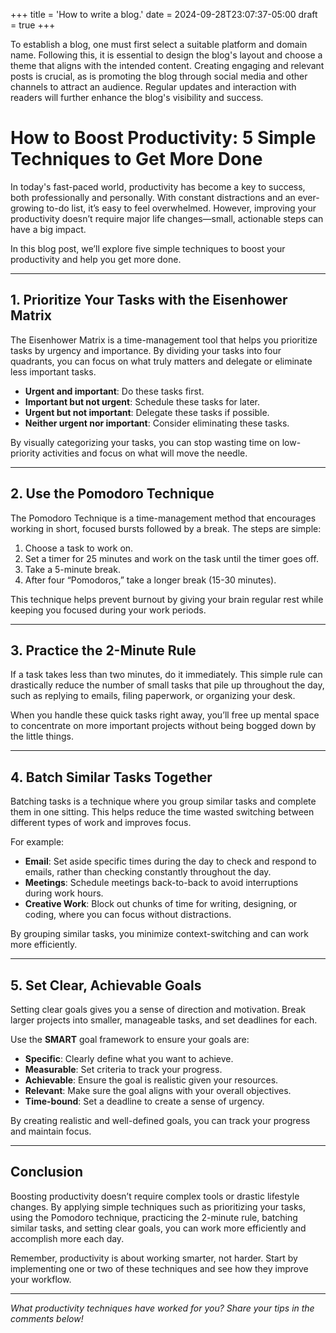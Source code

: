+++
title = 'How to write a blog.'
date = 2024-09-28T23:07:37-05:00
draft = true
+++

To establish a blog, one must first select a suitable platform and domain name. Following this, it is essential to
design the blog's layout and choose a theme that aligns with the intended content. Creating engaging and relevant posts
is crucial, as is promoting the blog through social media and other channels to attract an audience. Regular updates and
interaction with readers will further enhance the blog's visibility and success.

# How to Boost Productivity: 5 Simple Techniques to Get More Done

In today's fast-paced world, productivity has become a key to success, both professionally and personally. With constant
distractions and an ever-growing to-do list, it’s easy to feel overwhelmed. However, improving your productivity doesn’t
require major life changes—small, actionable steps can have a big impact.

In this blog post, we’ll explore five simple techniques to boost your productivity and help you get more done.

---

## 1. Prioritize Your Tasks with the Eisenhower Matrix

The Eisenhower Matrix is a time-management tool that helps you prioritize tasks by urgency and importance. By dividing
your tasks into four quadrants, you can focus on what truly matters and delegate or eliminate less important tasks.

- **Urgent and important**: Do these tasks first.
- **Important but not urgent**: Schedule these tasks for later.
- **Urgent but not important**: Delegate these tasks if possible.
- **Neither urgent nor important**: Consider eliminating these tasks.

By visually categorizing your tasks, you can stop wasting time on low-priority activities and focus on what will move
the needle.

---

## 2. Use the Pomodoro Technique

The Pomodoro Technique is a time-management method that encourages working in short, focused bursts followed by a break.
The steps are simple:

1. Choose a task to work on.
2. Set a timer for 25 minutes and work on the task until the timer goes off.
3. Take a 5-minute break.
4. After four “Pomodoros,” take a longer break (15-30 minutes).

This technique helps prevent burnout by giving your brain regular rest while keeping you focused during your work
periods.

---

## 3. Practice the 2-Minute Rule

If a task takes less than two minutes, do it immediately. This simple rule can drastically reduce the number of small
tasks that pile up throughout the day, such as replying to emails, filing paperwork, or organizing your desk.

When you handle these quick tasks right away, you’ll free up mental space to concentrate on more important projects
without being bogged down by the little things.

---

## 4. Batch Similar Tasks Together

Batching tasks is a technique where you group similar tasks and complete them in one sitting. This helps reduce the time
wasted switching between different types of work and improves focus.

For example:

- **Email**: Set aside specific times during the day to check and respond to emails, rather than checking constantly
  throughout the day.
- **Meetings**: Schedule meetings back-to-back to avoid interruptions during work hours.
- **Creative Work**: Block out chunks of time for writing, designing, or coding, where you can focus without
  distractions.

By grouping similar tasks, you minimize context-switching and can work more efficiently.

---

## 5. Set Clear, Achievable Goals

Setting clear goals gives you a sense of direction and motivation. Break larger projects into smaller, manageable tasks,
and set deadlines for each.

Use the **SMART** goal framework to ensure your goals are:

- **Specific**: Clearly define what you want to achieve.
- **Measurable**: Set criteria to track your progress.
- **Achievable**: Ensure the goal is realistic given your resources.
- **Relevant**: Make sure the goal aligns with your overall objectives.
- **Time-bound**: Set a deadline to create a sense of urgency.

By creating realistic and well-defined goals, you can track your progress and maintain focus.

---

## Conclusion

Boosting productivity doesn’t require complex tools or drastic lifestyle changes. By applying simple techniques such as
prioritizing your tasks, using the Pomodoro technique, practicing the 2-minute rule, batching similar tasks, and setting
clear goals, you can work more efficiently and accomplish more each day.

Remember, productivity is about working smarter, not harder. Start by implementing one or two of these techniques and
see how they improve your workflow.

---

*What productivity techniques have worked for you? Share your tips in the comments below!*

